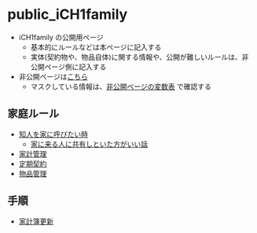 public_iCH1family
===

* iCH1family の公開用ページ
	* 基本的にルールなどは本ページに記入する
	* 実体(契約物や、物品自体)に関する情報や、公開が難しいルールは、非公開ページ側に記入する
* 非公開ページは[こちら](https://github.com/hinoshiba/iCH1family)
	* マスクしている情報は、[非公開ページの変数表](https://github.com/hinoshiba/iCH1family/blob/master/README.md#変数一覧) で確認する


## 家庭ルール

* [知人を家に呼びたい時](./rule/friend2house.md)
	* [家に来る人に共有しといた方がいい話](./rule/share2friend.md)
* [家計管理](./rule/accountbook.md)
* [定期契約](./rule/contract.md)
* [物品管理](./rule/asset.md)

## 手順

* [家計簿更新](./ope/accountbook.md)
